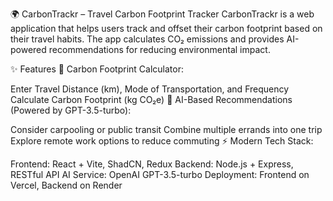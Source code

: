 🌍 CarbonTrackr – Travel Carbon Footprint Tracker
CarbonTrackr is a web application that helps users track and offset their carbon footprint based on their travel habits. The app calculates CO₂ emissions and provides AI-powered recommendations for reducing environmental impact.

✨ Features
🔢 Carbon Footprint Calculator:

Enter Travel Distance (km), Mode of Transportation, and Frequency
Calculate Carbon Footprint (kg CO₂e)
🤖 AI-Based Recommendations (Powered by GPT-3.5-turbo):

Consider carpooling or public transit
Combine multiple errands into one trip
Explore remote work options to reduce commuting
⚡ Modern Tech Stack:

Frontend: React + Vite, ShadCN, Redux
Backend: Node.js + Express, RESTful API
AI Service: OpenAI GPT-3.5-turbo
Deployment: Frontend on Vercel, Backend on Render
